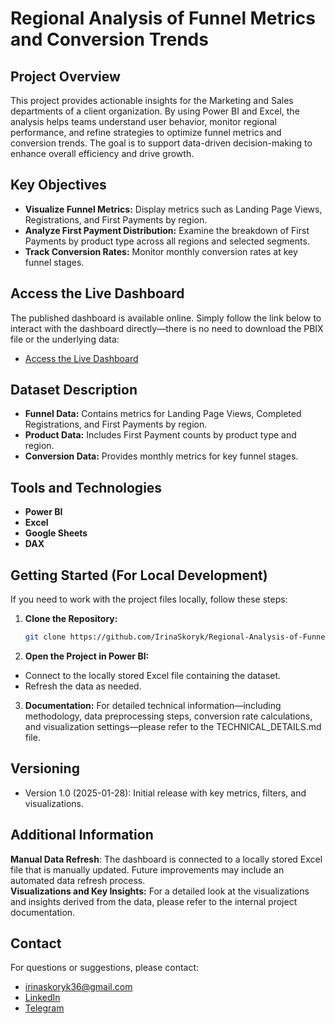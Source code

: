 # Regional Analysis of Funnel Metrics and Conversion Trends

## Project Overview
This project provides actionable insights for the Marketing and Sales departments of a client organization. By using Power BI and Excel, the analysis helps teams understand user behavior, monitor regional performance, and refine strategies to optimize funnel metrics and conversion trends. The goal is to support data-driven decision-making to enhance overall efficiency and drive growth.

## Key Objectives
- **Visualize Funnel Metrics:** Display metrics such as Landing Page Views, Registrations, and First Payments by region.
- **Analyze First Payment Distribution:** Examine the breakdown of First Payments by product type across all regions and selected segments.
- **Track Conversion Rates:** Monitor monthly conversion rates at key funnel stages.

## Access the Live Dashboard
The published dashboard is available online. Simply follow the link below to interact with the dashboard directly—there is no need to download the PBIX file or the underlying data:
- [Access the Live Dashboard](https://app.powerbi.com/view?r=eyJrIjoiZDE2ZTQwNzEtYmRlYS00MGQ0LWExMDEtNWFhZjNlNTgzOTBmIiwidCI6IjdmMzI3NWNkLWNlOWUtNDg3YS1hNTg5LTc0NmJkNTAzZDYzYiJ9)

## Dataset Description
- **Funnel Data:** Contains metrics for Landing Page Views, Completed Registrations, and First Payments by region.
- **Product Data:** Includes First Payment counts by product type and region.
- **Conversion Data:** Provides monthly metrics for key funnel stages.

## Tools and Technologies
- **Power BI**
- **Excel**
- **Google Sheets**
- **DAX**

## Getting Started (For Local Development)
If you need to work with the project files locally, follow these steps:

1. **Clone the Repository:**
   ```bash
   git clone https://github.com/IrinaSkoryk/Regional-Analysis-of-Funnel-Metrics-and-Conversion-Trends.git
2. **Open the Project in Power BI:**
- Connect to the locally stored Excel file containing the dataset.
- Refresh the data as needed.
3. **Documentation:**
  For detailed technical information—including methodology, data preprocessing steps, conversion rate calculations, and visualization settings—please refer to the TECHNICAL_DETAILS.md file.

## Versioning
- Version 1.0 (2025-01-28): Initial release with key metrics, filters, and visualizations.

## Additional Information
**Manual Data Refresh**: The dashboard is connected to a locally stored Excel file that is manually updated. Future improvements may include an automated data refresh process.  
**Visualizations and Key Insights:** For a detailed look at the visualizations and insights derived from the data, please refer to the internal project documentation.

## Contact
For questions or suggestions, please contact:
- irinaskoryk36@gmail.com
- [LinkedIn](https://www.linkedin.com/in/irina-skoryk/) 
- [Telegram](https://t.me/irichka36) 



